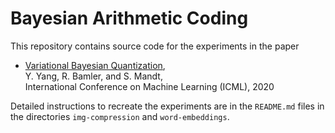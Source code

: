 # Bayesian Arithmetic Coding

This repository contains source code for the experiments in the paper

* [Variational Bayesian Quantization](https://arxiv.org/pdf/2002.08158), <br/>
  Y. Yang, R. Bamler, and S. Mandt, <br/>
  International Conference on Machine Learning (ICML), 2020

Detailed instructions to recreate the experiments are in the `README.md` files in the directories `img-compression` and `word-embeddings`.
